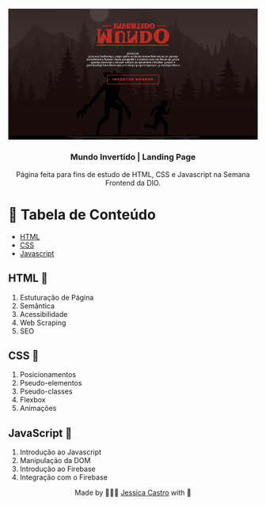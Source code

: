 <p align="center">
 <img src="doc/images/app-screen.png" alt="Tela do projeto">
</p>

<h3 align="center">Mundo Invertido | Landing Page</h3>

<p align="center">
Página feita para fins de estudo de HTML, CSS e Javascript na Semana Frontend da DIO.
</p>

# 📝 Tabela de Conteúdo
- [HTML](#html)
- [CSS](#css)
- [Javascript](#javascript)

## HTML 🧐 <a name='html'></a>
 1. Estuturação de Página
 2. Semântica
 3. Acessibilidade
 4. Web Scraping
 5. SEO

## CSS 🎉<a name='css'></a>
1. Posicionamentos
2. Pseudo-elementos
3. Pseudo-classes
4. Flexbox
5. Animações

## JavaScript 🏁 <a name='javascript'></a>
1. Introdução ao Javascript
2. Manipulação da DOM
3. Introdução ao Firebase
4. Integração com o Firebase

<p align="center">Made by 👩🏾‍💻 <a href="https://linkedin.com/in/jessicacastros">Jessica Castro</a> with 💙</p>
